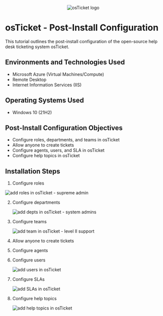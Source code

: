 <p align="center">
<img src="https://i.imgur.com/Clzj7Xs.png" alt="osTicket logo"/>
</p>

<h1>osTicket - Post-Install Configuration</h1>
This tutorial outlines the post-install configuration of the open-source help desk ticketing system osTicket.<br />


<h2>Environments and Technologies Used</h2>

- Microsoft Azure (Virtual Machines/Compute)
- Remote Desktop
- Internet Information Services (IIS)

<h2>Operating Systems Used </h2>

- Windows 10</b> (21H2)

<h2>Post-Install Configuration Objectives</h2>

- Configure roles, departments, and teams in osTicket
- Allow anyone to create tickets
- Configure agents, users, and SLA in osTicket
- Configure help topics in osTicket


<h2>Installation Steps</h2>

1. Configure roles

  ![add roles in osTicket - supreme admin](https://github.com/meganhoose/post-install-config/assets/142938638/3579eb06-f578-4cf8-bd7f-aebf35400bdb)



2. Configure departments

   ![add depts in osTicket - system admins](https://github.com/meganhoose/post-install-config/assets/142938638/40c794ff-42d0-4e6f-9fd2-3cc379afe14c)


3. Configure teams

   ![add team in osTicket - level II support](https://github.com/meganhoose/post-install-config/assets/142938638/b1c0d1a5-d7bb-4632-aca5-ddc3633308d7)



4. Allow anyone to create tickets


5. Configure agents


6. Configure users

   ![add users in osTicket](https://github.com/meganhoose/post-install-config/assets/142938638/39d9175a-6deb-4669-94b2-81391c50f17f)


7. Configure SLAs

   ![add SLAs in osTicket](https://github.com/meganhoose/post-install-config/assets/142938638/e2d6994a-4357-4260-8f52-13a10dc2c3a6)


8. Configure help topics

   ![add help topics in osTicket](https://github.com/meganhoose/post-install-config/assets/142938638/594f58f1-122c-49d9-a20e-28a5a47c1a73)

   




